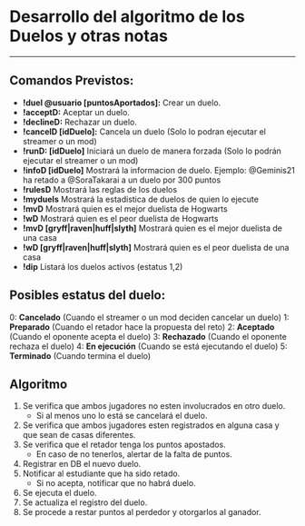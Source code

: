 # Desarrollo del algoritmo de los Duelos y otras notas
-------

## Comandos Previstos:
- **!duel @usuario [puntosAportados]:**  Crear un duelo.
- **!acceptD:** Aceptar un duelo.
- **!declineD:** Rechazar un duelo.
- **!cancelD [idDuelo]:** Cancela un duelo (Solo lo podran ejecutar el streamer o un mod)
- **!runD: [idDuelo]** Iniciará un duelo de manera forzada (Solo lo podrán ejecutar el streamer o un mod)
- **!infoD [idDuelo]** Mostrará la informacion de duelo. Ejemplo: @Geminis21 ha retado a @SoraTakarai a un duelo por 300 puntos
- **!rulesD** Mostrará las reglas de los duelos
- **!myduels** Mostrará la estadistica de duelos de quien lo ejecute
- **!mvD** Mostrará quien es el mejor duelista de Hogwarts
- **!wD** Mostrará quien es el peor duelista de Hogwarts
- **!mvD [gryff|raven|huff|slyth]** Mostrará quien es el mejor duelista de una casa
- **!wD [gryff|raven|huff|slyth]** Mostrará quien es el peor duelista de una casa
- **!dip** Listará los duelos activos (estatus 1,2)

## Posibles estatus del duelo:
0: **Cancelado** (Cuando el streamer o un mod deciden cancelar un duelo)
1: **Preparado** (Cuando el retador hace la propuesta del reto)
2: **Aceptado** (Cuando el oponente acepta el duelo)
3: **Rechazado** (Cuando el oponente rechaza el duelo)
4: **En ejecución** (Cuando se está ejecutando el duelo)
5: **Terminado** (Cuando termina el duelo)


## Algoritmo
1. Se verifica que ambos jugadores no esten involucrados en otro duelo.
    - Si al menos uno lo está se cancelará el duelo.
2. Se verifica que ambos jugadores esten registrados en alguna casa y que sean de casas diferentes.
3. Se verifica que el retador tenga los puntos apostados.
    - En caso de no tenerlos, alertar de la falta de puntos.
4. Registrar en DB el nuevo duelo.
5. Notificar al estudiante que ha sido retado.
    - Si no acepta, notificar que no habrá duelo.
6. Se ejecuta el duelo.
7. Se actualiza el registro del duelo.
8. Se procede a restar puntos al perdedor y otorgarlos al ganador.

 

    


